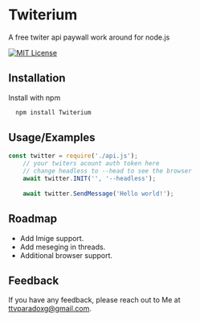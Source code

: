 
# Twiterium

 A free twiter api paywall work around for node.js



[![MIT License](https://img.shields.io/badge/License-MIT-green.svg)](https://choosealicense.com/licenses/mit/)



## Installation

Install with npm

```bash
  npm install Twiterium
```
    
## Usage/Examples

```javascript
const twitter = require('./api.js');
    // your twiters acount auth token here 
    // change headless to --head to see the browser 
    await twitter.INIT('', '--headless'); 
    
    await twitter.SendMessage('Hello world!');
```

## Roadmap

- Add Imige support.
- Add meseging in threads. 
- Additional browser support.

## Feedback

If you have any feedback, please reach out to Me at ttvparadoxg@gmail.com.

